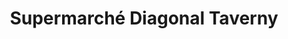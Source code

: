 ---
title: "Supermarché Diagonal Taverny"
url: /taverny/supermarche-diagonal-taverny/
shop: supermarché
---